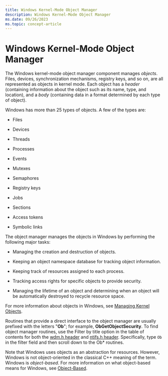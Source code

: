 ```yaml
---
title: Windows Kernel-Mode Object Manager
description: Windows Kernel-Mode Object Manager
ms.date: 09/26/2023
ms.topic: concept-article
---
```


# Windows Kernel-Mode Object Manager


The Windows kernel-mode object manager component manages *objects*. Files, devices, synchronization mechanisms, registry keys, and so on, are all represented as objects in kernel mode. Each object has a *header* (containing information about the object such as its name, type, and location), and a *body* (containing data in a format determined by each type of object).

Windows has more than 25 types of objects. A few of the types are:

-   Files

-   Devices

-   Threads

-   Processes

-   Events

-   Mutexes

-   Semaphores

-   Registry keys

-   Jobs

-   Sections

-   Access tokens

-   Symbolic links

The object manager manages the objects in Windows by performing the following major tasks:

-   Managing the creation and destruction of objects.

-   Keeping an object namespace database for tracking object information.

-   Keeping track of resources assigned to each process.

-   Tracking access rights for specific objects to provide security.

-   Managing the lifetime of an object and determining when an object will be automatically destroyed to recycle resource space.

For more information about objects in Windows, see [Managing Kernel Objects](managing-kernel-objects.md).

Routines that provide a direct interface to the object manager are usually prefixed with the letters "**Ob**"; for example, **ObGetObjectSecurity**. To find object manager routines, use the Filter by title option in the table of contents for both the [wdm.h header](/windows-hardware/drivers/ddi/wdm) and [ntifs.h header](/windows-hardware/drivers/ddi/ntifs). Specifically, type `Ob` in the filter field and then scroll down to the Ob* routines.

Note that Windows uses objects as an abstraction for resources. However, Windows is not object-oriented in the classical C++ meaning of the term. Windows is *object-based*. For more information on what object-based means for Windows, see [Object-Based](object-based.md).

 

